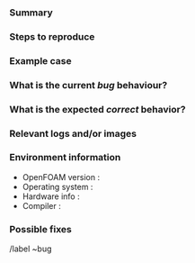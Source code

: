 <!--
  *** Please read this first! ***

  Before opening a new issue, make sure to search for keywords in the issues
  filtered by the "bug" label and check to see if it has already been reported

  You can see how your report will be rendered on the platform by using the
  "preview" tab above
-->

<!--
  All text between these markers are comments and will not be present in the
  report
-->

### Summary

<!-- Summarize the bug encountered concisely -->

### Steps to reproduce

<!-- How one can reproduce the issue - this is very important -->

### Example case

<!--
  If possible, please create a SMALL example and attach it to your report

  If you are using an older version of OpenFOAM this will also determine
  whether the bug has been fixed in a more recent version
-->

### What is the current *bug* behaviour?

<!-- What actually happens -->

### What is the expected *correct* behavior?

<!-- What you should see instead -->

### Relevant logs and/or images

<!--
  Paste any relevant logs - please use code blocks (```) to format console
  output, logs, and code as it's very hard to read otherwise.
-->

### Environment information

<!--
  Providing details of your set-up can help us identify any issues, e.g.
  OpenFOAM version : v2206|v2112|v2106|v2012|v2006 etc
  Operating system : ubuntu|openSUSE|centos etc
  Hardware info    : any info that may help?
  Compiler         : gcc|intel|clang etc
 -->

- OpenFOAM version :
- Operating system :
- Hardware info    :
- Compiler         :

### Possible fixes

<!--
  If you can, link to the line of code that might be responsible for the
  problem

  The "/label ~bug" text is a gitlab flag that will add the "bug" label to this
  issue
-->

/label ~bug
